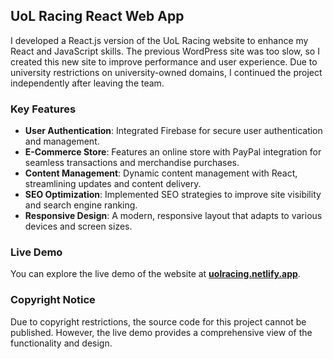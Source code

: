 ## UoL Racing React Web App

I developed a React.js version of the UoL Racing website to enhance my React and JavaScript skills. The previous WordPress site was too slow, so I created this new site to improve performance and user experience. Due to university restrictions on university-owned domains, I continued the project independently after leaving the team.

### Key Features

- **User Authentication**: Integrated Firebase for secure user authentication and management.
- **E-Commerce Store**: Features an online store with PayPal integration for seamless transactions and merchandise purchases.
- **Content Management**: Dynamic content management with React, streamlining updates and content delivery.
- **SEO Optimization**: Implemented SEO strategies to improve site visibility and search engine ranking.
- **Responsive Design**: A modern, responsive layout that adapts to various devices and screen sizes.

### Live Demo
You can explore the live demo of the website at [**uolracing.netlify.app**](https://uolracing.netlify.app/).

### Copyright Notice
Due to copyright restrictions, the source code for this project cannot be published. However, the live demo provides a comprehensive view of the functionality and design.
